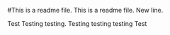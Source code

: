 #This is a readme file.
This is a readme file.
New line.


Test
Testing testing.
Testing testing testing
Test
